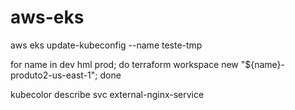 # aws-eks

aws eks update-kubeconfig --name teste-tmp

for name in dev hml prod; do terraform workspace new "${name}-produto2-us-east-1"; done

kubecolor describe svc external-nginx-service